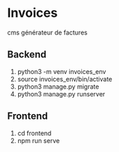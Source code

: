 # Invoices
cms générateur de factures

## Backend
1. python3 -m venv invoices_env
2. source invoices_env/bin/activate
3. python3 manage.py migrate
4. python3 manage.py runserver

## Frontend
1. cd frontend
2. npm run serve
